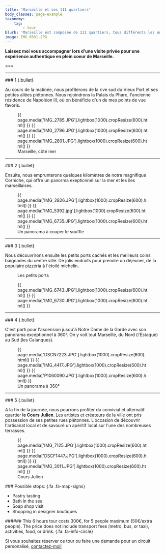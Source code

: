 ```yaml
---
title: 'Marseille et ses 111 quartiers'
body_classes: page-example
taxonomy:
    tag:
        - tour
blurb: 'Marseille est composée de 111 quartiers, tous différents les uns des autres.'
image: IMG_6601.JPG
---
```


**Laissez moi vous accompagner lors d'une visite privée pour une expérience authentique en plein coeur de Marseille.**

===

<hr class="has-bullet">
### 1 {.bullet}

Au cours de la matinée, nous profiterons de la rive sud du Vieux Port et ses petites allées piétonnes. Nous rejoindrons la Palais du Pharo, l'ancienne résidence de Napoléon III, où on bénéficie d'un de mes points de vue favoris.


<figure class="image-row row-30-30-40">
{{ page.media['IMG_2785.JPG'].lightbox(1000).cropResize(600).html() }}
{{ page.media['IMG_2796.JPG'].lightbox(1000).cropResize(600).html() }}
{{ page.media['IMG_2801.JPG'].lightbox(1000).cropResize(600).html() }}

<figcaption>Marseille, côté mer</figcaption>
</figure>


<hr class="has-bullet">
### 2 {.bullet}

Ensuite, nous emprunterons quelques kilomètres de notre magnifique Corniche, qui offre un panorma exeptionnel sur la mer et les îles marseillaises.	

<figure class="image-row row-25-50-25">
{{ page.media['IMG_2826.JPG'].lightbox(1000).cropResize(600).html() }}
{{ page.media['IMG_5392.jpg'].lightbox(1000).cropResize(600).html() }}
{{ page.media['IMG_6735.JPG'].lightbox(1000).cropResize(600).html() }}

<figcaption>Un panorama à couper le souffle</figcaption>
</figure>


<hr class="has-bullet">
### 3 {.bullet}

Nous découvrirons ensuite les petits ports cachés et les meilleurs coins baignades du centre ville. De jolis endroits pour prendre un déjeuner, de la populaire pizzéria à l'étoilé michelin.

<figure class="image-row image-row-text row-25-50-25">
<figcaption class="bgcolor-blue1">Les petits ports</figcaption>

{{ page.media['IMG_6743.JPG'].lightbox(1000).cropResize(600).html() }}
{{ page.media['IMG_6730.JPG'].lightbox(1000).cropResize(600).html() }}
</figure>


<hr class="has-bullet">
### 4 {.bullet}

C'est parti pour l'ascension jusqu'à Notre Dame de la Garde avec son panorama exceptionnel à 360°. On y voit tout Marseille, du Nord (l'Estaque) au Sud (les Calanques). 

<figure class="image-row row-25-50-25">
{{ page.media['DSCN7223.JPG'].lightbox(1000).cropResize(600).html() }}
{{ page.media['IMG_4417.JPG'].lightbox(1000).cropResize(600).html() }}
{{ page.media['P1060090.JPG'].lightbox(1000).cropResize(600).html() }}

<figcaption>Un panorama à 360°</figcaption>
</figure>


<hr class="has-bullet">
### 5 {.bullet}

A la fin de la journée, nous pourrons profiter du convivial et alternatif quartier **le Cours Julien**. Les artistes et créateurs de la ville ont pris possession de ses petites rues piétonnes. L'occasion de découvrir l'artisanat local et de savouré un apéritif local sur l'une des nombreuses terrasses. 

<figure class="image-row row-25-50-25">
{{ page.media['IMG_7125.JPG'].lightbox(1000).cropResize(600).html() }}
{{ page.media['DSCF1447.JPG'].lightbox(1000).cropResize(600).html() }}
{{ page.media['IMG_3011.JPG'].lightbox(1000).cropResize(600).html() }}

<figcaption>Cours Julien</figcaption>
</figure>


<div class="cell cell--feature width-50" markdown="1">
### Possible stops:   {.fa .fa-map-signs}

* Pastry tasting
* Bath in the sea
* Soap shop visit
* Shopping in designer boutiques
</div>


<div class="cell cell--info width-50" markdown="1">
###### This 6 hours tour costs 300€, for 5 people maximum (50€/extra people). The price does not include transport fees (metro, bus, or taxi), activities, food, or drink.   {.fa .fa-info-circle}

Si vous souhaitez réserver ce tour ou faire une demande pour un circuit personalisé, [contactez-moi!](http://toctoc.peacock.uberspace.de/fr/contact)
</div>